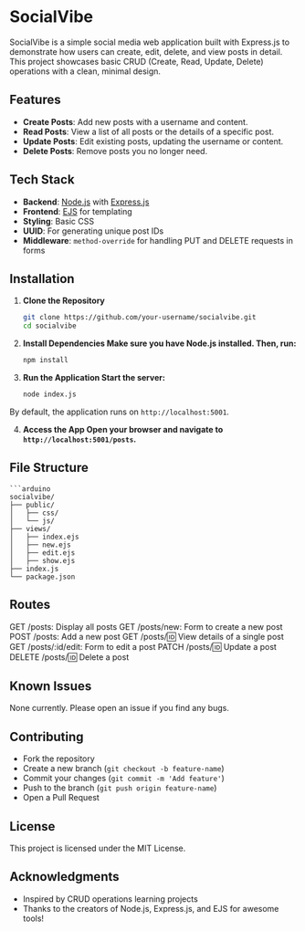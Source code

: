 # SocialVibe

SocialVibe is a simple social media web application built with Express.js to demonstrate how users can create, edit, delete, and view posts in detail. This project showcases basic CRUD (Create, Read, Update, Delete) operations with a clean, minimal design.

## Features

- **Create Posts**: Add new posts with a username and content.
- **Read Posts**: View a list of all posts or the details of a specific post.
- **Update Posts**: Edit existing posts, updating the username or content.
- **Delete Posts**: Remove posts you no longer need.

## Tech Stack

- **Backend**: [Node.js](https://nodejs.org/) with [Express.js](https://expressjs.com/)
- **Frontend**: [EJS](https://ejs.co/) for templating
- **Styling**: Basic CSS
- **UUID**: For generating unique post IDs
- **Middleware**: `method-override` for handling PUT and DELETE requests in forms

## Installation

1. **Clone the Repository**
   ```bash
   git clone https://github.com/your-username/socialvibe.git
   cd socialvibe
2. **Install Dependencies Make sure you have Node.js installed. Then, run:**
    ```bash
    npm install
3. **Run the Application Start the server:**
    ```bash
    node index.js
By default, the application runs on `http://localhost:5001`.

4. **Access the App Open your browser and navigate to `http://localhost:5001/posts`.**

## File Structure
    ```arduino
    socialvibe/
    ├── public/
    │   ├── css/
    │   └── js/
    ├── views/
    │   ├── index.ejs
    │   ├── new.ejs
    │   ├── edit.ejs
    │   ├── show.ejs
    ├── index.js
    └── package.json

## Routes

GET /posts: Display all posts
GET /posts/new: Form to create a new post
POST /posts: Add a new post
GET /posts/:id: View details of a single post
GET /posts/:id/edit: Form to edit a post
PATCH /posts/:id: Update a post
DELETE /posts/:id: Delete a post

## Known Issues

None currently. Please open an issue if you find any bugs.

## Contributing
- Fork the repository
- Create a new branch (`git checkout -b feature-name`)
- Commit your changes (`git commit -m 'Add feature'`)
- Push to the branch (`git push origin feature-name`)
- Open a Pull Request

## License

This project is licensed under the MIT License.

## Acknowledgments

- Inspired by CRUD operations learning projects
- Thanks to the creators of Node.js, Express.js, and EJS for awesome tools!
